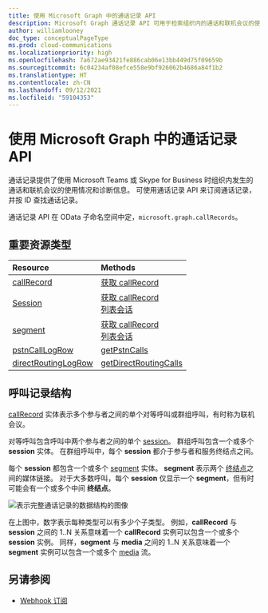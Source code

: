 ```yaml
---
title: 使用 Microsoft Graph 中的通话记录 API
description: Microsoft Graph 通话记录 API 可用于检索组织内的通话和联机会议的使用情况和诊断数据。
author: williamlooney
doc_type: conceptualPageType
ms.prod: cloud-communications
ms.localizationpriority: high
ms.openlocfilehash: 7a672ae93421fe886cab06e13bb449d75f09659b
ms.sourcegitcommit: 6c04234af08efce558e9bf926062b4686a84f1b2
ms.translationtype: HT
ms.contentlocale: zh-CN
ms.lasthandoff: 09/12/2021
ms.locfileid: "59104353"
---
```

# <a name="working-with-the-call-records-api-in-microsoft-graph"></a>使用 Microsoft Graph 中的通话记录 API

通话记录提供了使用 Microsoft Teams 或 Skype for Business 时组织内发生的通话和联机会议的使用情况和诊断信息。 可使用通话记录 API 来订阅通话记录，并按 ID 查找通话记录。

通话记录 API 在 OData 子命名空间中定，`microsoft.graph.callRecords`。

## <a name="key-resource-types"></a>重要资源类型

| Resource | Methods |
| :-- | :-- |
| [callRecord](callrecords-callrecord.md) | [获取 callRecord](../api/callrecords-callrecord-get.md) |
| [Session](callrecords-session.md) | [获取 callRecord](../api/callrecords-callrecord-get.md)<br />[列表会话](../api/callrecords-session-list.md) |
| [segment](callrecords-segment.md) | [获取 callRecord](../api/callrecords-callrecord-get.md)<br />[列表会话](../api/callrecords-session-list.md) |
| [pstnCallLogRow](callrecords-pstncalllogrow.md)|[getPstnCalls](../api/callrecords-callrecord-getpstncalls.md) |
| [directRoutingLogRow](callrecords-directroutinglogrow.md) | [getDirectRoutingCalls](../api/callrecords-callrecord-getdirectroutingcalls.md)|

## <a name="call-record-structure"></a>呼叫记录结构

[callRecord](callrecords-callrecord.md) 实体表示多个参与者之间的单个对等呼叫或群组呼叫，有时称为联机会议。

对等呼叫包含呼叫中两个参与者之间的单个 [session](callrecords-session.md)。 群组呼叫包含一个或多个 **session** 实体。 在群组呼叫中，每个 **session** 都介于参与者和服务终结点之间。

每个 **session** 都包含一个或多个 [segment](callrecords-segment.md) 实体。 **segment** 表示两个 [终结点](callrecords-endpoint.md)之间的媒体链接。 对于大多数呼叫，每个 **session** 仅显示一个 **segment**，但有时可能会有一个或多个中间 **终结点**。

![表示完整通话记录的数据结构的图像](/graph/images/callrecords-structure.png)

在上图中，数字表示每种类型可以有多少个子类型。 例如，**callRecord** 与 **session** 之间的 1..N 关系意味着一个 **callRecord** 实例可以包含一个或多个 **session** 实例。 同样，**segment** 与 **media** 之间的 1..N 关系意味着一个 **segment** 实例可以包含一个或多个 [media](callrecords-media.md) 流。

## <a name="see-also"></a>另请参阅

- [Webhook 订阅](/graph/api/resources/webhooks?view=graph-rest-1.0&preserve-view=true)

